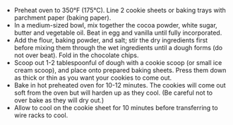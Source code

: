 - Preheat oven to 350°F (175°C). Line 2 cookie sheets or baking trays with parchment paper (baking paper).
- In a medium-sized bowl, mix together the cocoa powder, white sugar, butter and vegetable oil. Beat in egg and vanilla until fully incorporated.
- Add the flour, baking powder, and salt; stir the dry ingredients first before mixing them through the wet ingredients until a dough forms (do not over beat). Fold in the chocolate chips.
- Scoop out 1-2 tablespoonful of dough with a cookie scoop (or small ice cream scoop), and place onto prepared baking sheets. Press them down as thick or thin as you want your cookies to come out. 
- Bake in hot preheated oven for 10-12 minutes. The cookies will come out soft from the oven but will harden up as they cool. (Be careful not to over bake as they will dry out.)
- Allow to cool on the cookie sheet for 10 minutes before transferring to wire racks to cool.

